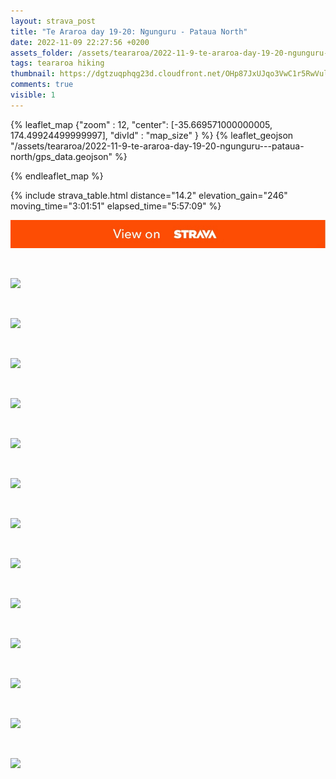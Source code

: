 ```yaml
---
layout: strava_post
title: "Te Araroa day 19-20: Ngunguru - Pataua North"
date: 2022-11-09 22:27:56 +0200
assets_folder: /assets/teararoa/2022-11-9-te-araroa-day-19-20-ngunguru---pataua-north
tags: teararoa hiking
thumbnail: https://dgtzuqphqg23d.cloudfront.net/OHp87JxUJqo3VwC1r5RwVul17xRNfPp2R0CI3bbBMJM-1024x767.jpg
comments: true
visible: 1
---
```



{% leaflet_map {"zoom" : 12,
                  "center": [-35.669571000000005, 174.49924499999997],
                 "divId" : "map_size" } %}
    {% leaflet_geojson "/assets/teararoa/2022-11-9-te-araroa-day-19-20-ngunguru---pataua-north/gps_data.geojson" %}

{% endleaflet_map %}





{% include strava_table.html distance="14.2" elevation_gain="246" moving_time="3:01:51" elapsed_time="5:57:09" %}

[![](/assets/strava.jpg)](https://www.strava.com/activities/8095164025)


<br />

![](https://dgtzuqphqg23d.cloudfront.net/OHp87JxUJqo3VwC1r5RwVul17xRNfPp2R0CI3bbBMJM-1024x767.jpg)


<br />

![](https://dgtzuqphqg23d.cloudfront.net/dV-X81GYCWoESPgbbLNvzF_Ozsn7UfDgxkGB39g4M5c-1024x768.jpg)


<br />

![](https://dgtzuqphqg23d.cloudfront.net/iHycjkYof_e71D-TyyXtE0fjlbf0Yu38DoqzLMJArTM-768x1024.jpg)


<br />

![](https://dgtzuqphqg23d.cloudfront.net/7awUc2U6XCMNgBWEcRcF4PCxzQyMPZpTwMdoZULkz3c-768x1024.jpg)


<br />

![](https://dgtzuqphqg23d.cloudfront.net/9E0R2iTQ_SsZ85i423aW51_QU6aGE05iVrjPlY2xl1A-1024x768.jpg)


<br />

![](https://dgtzuqphqg23d.cloudfront.net/Y4yD4ZcIlfLavz5xnPbK5Yhpk3DD9VxrN7gI7GwQB_o-768x1024.jpg)


<br />

![](https://dgtzuqphqg23d.cloudfront.net/lP3jBvjbV9-GEDuFFXRE3PJn0XE-0NEm6q7TeWPZPz4-768x1024.jpg)


<br />

![](https://dgtzuqphqg23d.cloudfront.net/mCJEfQdEZ8iNj5zlMYTIXuLC186-GqWi5MVx5_INZio-1024x768.jpg)


<br />

![](https://dgtzuqphqg23d.cloudfront.net/3ru9Jem13oQSSi5FwT4I1WydVkRPZ6kCLjf1LBMG1xM-768x1024.jpg)


<br />

![](https://image.mux.com/csYjM75VxzVhz00M8Qcrke01CNqBdvnno8fPstMX749fA/thumbnail.jpg?width=440&height=800&fit_mode=preserve&time=0)


<br />

![](https://dgtzuqphqg23d.cloudfront.net/haTNcfFVb2FOExcXIDYOCFksw1IcN63XqcUYh84seMw-1024x768.jpg)


<br />

![](https://dgtzuqphqg23d.cloudfront.net/38WlPvWFTBKTyIZBmiwoMqMt9g-OgOfDR0ZcHMJDxgA-768x1024.jpg)


<br />

![](https://dgtzuqphqg23d.cloudfront.net/5pFIdj9offDXQi5TIH0WwrVcHKrrqgRvXTnxAaxNpB0-1024x768.jpg)
